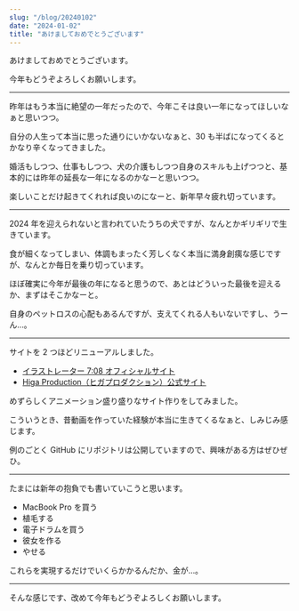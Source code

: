 ```yaml
---
slug: "/blog/20240102"
date: "2024-01-02"
title: "あけましておめでとうございます"
---
```


あけましておめでとうございます。

今年もどうぞよろしくお願いします。

---

昨年はもう本当に絶望の一年だったので、今年こそは良い一年になってほしいなぁと思いつつ。

自分の人生って本当に思った通りにいかないなぁと、30 も半ばになってくるとかなり辛くなってきました。

婚活もしつつ、仕事もしつつ、犬の介護もしつつ自身のスキルも上げつつと、基本的には昨年の延長な一年になるのかなーと思いつつ。

楽しいことだけ起きてくれれば良いのになーと、新年早々疲れ切っています。

---

2024 年を迎えられないと言われていたうちの犬ですが、なんとかギリギリで生きています。

食が細くなってしまい、体調もまったく芳しくなく本当に満身創痍な感じですが、なんとか毎日を乗り切っています。

ほぼ確実に今年が最後の年になると思うので、あとはどういった最後を迎えるか、まずはそこかなーと。

自身のペットロスの心配もあるんですが、支えてくれる人もいないですし、うーん…。

---

サイトを 2 つほどリニューアルしました。

- [イラストレーター 7:08 オフィシャルサイト](https://www.nbhyakuhati.com)
- [Higa Production（ヒガプロダクション）公式サイト](https://www.higapro.jp)

めずらしくアニメーション盛り盛りなサイト作りをしてみました。

こういうとき、昔動画を作っていた経験が本当に生きてくるなぁと、しみじみ感じます。

例のごとく GitHub にリポジトリは公開していますので、興味がある方はぜひぜひ。

---

たまには新年の抱負でも書いていこうと思います。

- MacBook Pro を買う
- 植毛する
- 電子ドラムを買う
- 彼女を作る
- やせる

これらを実現するだけでいくらかかるんだか、金が…。

---

そんな感じです、改めて今年もどうぞよろしくお願いします。
